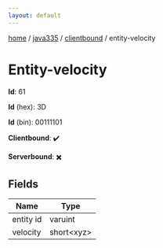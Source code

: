 ```yaml
---
layout: default
---
```


[home](/)  /  [java335](/protocol/java335)  /  [clientbound](/protocol/java335/clientbound)  /  entity-velocity

# Entity-velocity

**Id**: 61

**Id** (hex): 3D

**Id** (bin): 00111101

**Clientbound**: ✔️

**Serverbound**: ✖️

## Fields

Name | Type
---|---
entity id | varuint
velocity | short&lt;xyz&gt;

